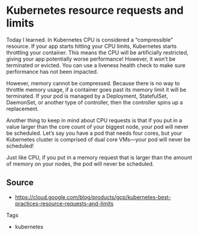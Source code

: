 # Kubernetes resource requests and limits

Today I learned. In Kubernetes CPU is considered a “compressible” resource. If your app starts hitting your CPU limits, 
Kubernetes starts throttling your container. This means the CPU will be artificially restricted, 
giving your app potentially worse performance! However, it won’t be terminated or evicted. 
You can use a liveness health check to make sure performance has not been impacted.

However, memory cannot be compressed. Because there is no way to throttle memory usage, 
if a container goes past its memory limit it will be terminated. If your pod is managed 
by a Deployment, StatefulSet, DaemonSet, or another type of controller, then the controller spins up a replacement.

Another thing to keep in mind about CPU requests is that if you put in a 
value larger than the core count of your biggest node, your pod will never be scheduled. Let’s say you have a pod
that needs four cores, but your Kubernetes cluster is comprised of dual core VMs—your pod will never be scheduled!

Just like CPU, if you put in a memory request that is larger than the amount of memory on your nodes, 
the pod will never be scheduled.

## Source
- https://cloud.google.com/blog/products/gcp/kubernetes-best-practices-resource-requests-and-limits

Tags
- kubernetes
